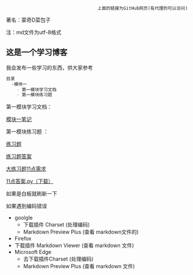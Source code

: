                                        上面的链接为GitHub网页(有代理的可以访问)
                                       
   著名：蒙奇D菜包子

注：md文件为utf-8格式
## 这是一个学习博客

我会发布一些学习的东西，供大家参考

```markdown
目录
  -模块一
    - 第一模块学习文档
    - 第一模块练习题       
```

第一模块学习文档：

  <a href="https://mqdcbz.github.io/study-python-one-day/模块一笔记/笔记.md">模块一笔记</a>

第一模块练习题 ：
  
  <a href="https://mqdcbz.github.io/study-python/模块一练习题/模块一练习题.md">练习题</a>
  
  <a href="https://mqdcbz.github.io/study-python/模块一练习题/模块一练习题答案.md">练习题答案</a>
  
  <a href="https://mqdcbz.github.io/study-python/模块一练习题/11点需求.md">大练习题11点需求</a>
  
  <a href="https://mqdcbz.github.io/study-python/模块一练习题/11点.py">11点答案.py（下载）</a>

 如果是白板就刷新一下


如果遇到编码错误 

- goolgle 
  - 下载插件 Charset (处理编码) 
  - Markdown Preview Plus  (查看 markdown文件的)
- Firefox 
- 下载插件 Markdown Viewer  (查看 markdown 文件)
- Microsoft Edge
  - 去下载插件Charset (处理编码) 
  - Markdown Preview Plus   (查看 markdown 文件)
